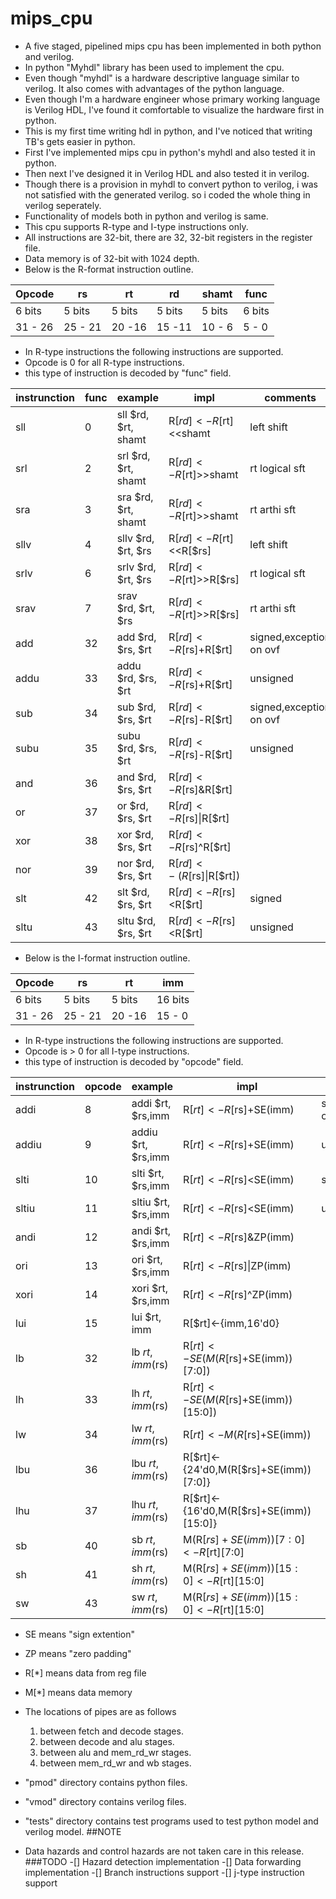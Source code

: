 # mips_cpu

* A five staged, pipelined mips cpu has been implemented in both python and verilog.
* In python "Myhdl" library has been used to implement the cpu.
* Even though "myhdl" is a hardware descriptive language similar to verilog. It also comes with advantages of the python language.
* Even though I'm a hardware engineer whose primary working language is Verilog HDL, I've found it comfortable to visualize the hardware first in python.
* This is my first time writing hdl in python, and I've noticed that writing TB's gets easier in python.
* First I've implemented mips cpu in python's myhdl and also tested it in python.
* Then next I've designed it in Verilog HDL and also tested it in verilog.
* Though there is a provision in myhdl to convert python to verilog, i was not satisfied with the generated verilog. so i coded the whole thing in verilog seperately.
* Functionality of models both in python and verilog is same.
* This cpu supports R-type and I-type instructions only.
* All instructions are 32-bit, there are 32, 32-bit registers in the register file.
* Data memory is of 32-bit with 1024 depth.
* Below is the R-format instruction outline.

|   Opcode  |   rs   |  rt   |  rd   |  shamt   |   func    |
|-----------|--------|-------|-------|----------|-----------|
|   6 bits  | 5 bits | 5 bits| 5 bits|   5 bits |   6 bits  |
| 31 -   26 | 25 - 21| 20 -16| 15 -11| 10 - 6   | 5 - 0     |  

* In R-type instructions the following instructions are supported.
* Opcode is 0 for all R-type instructions.
* this type of instruction is decoded by "func" field.

|   instrunction    |   func    |   example          |    impl                |   comments    |
|-------------------|-----------|--------------------|------------------------|---------------|
|   sll             |   0       |sll $rd,  $rt, shamt| R[$rd] <- R[$rt]<<shamt| left shift    |
|   srl             |   2       |srl $rd,  $rt, shamt| R[$rd] <- R[$rt]>>shamt| rt logical sft|
|   sra             |   3       |sra $rd,  $rt, shamt| R[$rd] <- R[$rt]>>shamt| rt arthi sft  |
|   sllv            |   4       |sllv $rd,  $rt, $rs | R[$rd] <-R[$rt]<<R[$rs]| left shift    |
|   srlv            |   6       |srlv $rd,  $rt, $rs | R[$rd] <-R[$rt]>>R[$rs]| rt logical sft|
|   srav            |   7       |srav $rd,  $rt, $rs | R[$rd] <-R[$rt]>>R[$rs]| rt arthi sft  |
|   add             |   32      |add  $rd, $rs, $rt  | R[$rd]<-R[$rs]+R[$rt]  | signed,exception on ovf|
|   addu            |   33      |addu $rd, $rs, $rt  | R[$rd]<-R[$rs]+R[$rt]  | unsigned      |
|   sub             |   34      |sub  $rd, $rs, $rt  | R[$rd]<-R[$rs]-R[$rt]  | signed,exception on ovf|
|   subu            |   35      |subu $rd, $rs, $rt  | R[$rd]<-R[$rs]-R[$rt]  | unsigned      |
|   and             |   36      |and  $rd, $rs, $rt  | R[$rd]<-R[$rs]&R[$rt]  |               |
|   or              |   37      |or   $rd, $rs, $rt  | R[$rd]<-R[$rs]\|R[$rt] |               |
|   xor             |   38      |xor  $rd, $rs, $rt  | R[$rd]<-R[$rs]^R[$rt]  |               |
|   nor             |   39      |nor  $rd, $rs, $rt  |R[$rd]<-~(R[$rs]\|R[$rt])|               |
|   slt             |   42      |slt  $rd, $rs, $rt  | R[$rd]<-R[$rs]<R[$rt]  |signed         |
|   sltu            |   43      |sltu $rd, $rs, $rt  | R[$rd]<-R[$rs]<R[$rt]  |unsigned       |


* Below is the I-format instruction outline.

|   Opcode  |   rs   |  rt   |  imm   |
|-----------|--------|-------|--------|
|   6 bits  | 5 bits | 5 bits| 16 bits|
| 31 -   26 | 25 - 21| 20 -16| 15 - 0 |  

* In R-type instructions the following instructions are supported.
* Opcode is > 0 for all I-type instructions.
* this type of instruction is decoded by "opcode" field.

|   instrunction    |   opcode  |   example        |    impl                                |   comments    |
|-------------------|-----------|------------------|----------------------------------------|---------------|
|   addi            |   8       |addi  $rt, $rs,imm| R[$rt] <-R[$rs]+SE(imm)                | signed,exception on ovf|
|   addiu           |   9       |addiu $rt, $rs,imm| R[$rt] <-R[$rs]+SE(imm)                | unsigned      |
|   slti            |  10       |slti  $rt, $rs,imm| R[$rt] <-R[$rs]<SE(imm)                | signed        |
|   sltiu           |  11       |sltiu $rt, $rs,imm| R[$rt] <-R[$rs]<SE(imm)                | unsigned      |
|   andi            |  12       |andi  $rt, $rs,imm| R[$rt] <-R[$rs]&ZP(imm)                |               |
|   ori             |  13       |ori   $rt, $rs,imm| R[$rt] <-R[$rs]\|ZP(imm)               |               |
|   xori            |  14       |xori  $rt, $rs,imm| R[$rt] <-R[$rs]^ZP(imm)                |               |
|   lui             |  15       |lui   $rt, imm    | R[$rt]<-{imm,16'd0}                    |               |
|   lb              |  32       |lb    $rt,imm($rs)| R[$rt]<-SE(M(R[$rs]+SE(imm))[7:0])     |               | 
|   lh              |  33       |lh    $rt,imm($rs)| R[$rt]<-SE(M(R[$rs]+SE(imm))[15:0])    |               |
|   lw              |  34       |lw    $rt,imm($rs)| R[$rt]<-M(R[$rs]+SE(imm))              |               |  
|   lbu             |  36       |lbu   $rt,imm($rs)| R[$rt]<-{24'd0,M(R[$rs]+SE(imm))[7:0]} |               |    
|   lhu             |  37       |lhu   $rt,imm($rs)| R[$rt]<-{16'd0,M(R[$rs]+SE(imm))[15:0]}|               |    
|   sb              |  40       |sb    $rt,imm($rs)| M(R[$rs]+SE(imm))[7:0] <- R[$rt][7:0]  |               |
|   sh              |  41       |sh    $rt,imm($rs)| M(R[$rs]+SE(imm))[15:0]<- R[$rt][15:0] |               |
|   sw              |  43       |sw    $rt,imm($rs)| M(R[$rs]+SE(imm))[15:0]<- R[$rt][15:0] |               |

* SE means "sign extention"
* ZP means "zero padding"
* R[\*] means data from reg file
* M[\*] means data memory
* The locations of pipes are as follows 
    1. between fetch and decode stages.
    2. between decode and alu stages.
    3. between alu and mem_rd_wr stages.
    4. between mem_rd_wr and wb stages.

* "pmod" directory contains python files.
* "vmod" directory contains verilog files.
* "tests" directory contains test programs used to test python model and verilog model.
##NOTE
* Data hazards and control hazards are not taken care in this release.
###TODO
-[] Hazard detection implementation
-[] Data forwarding implementation
-[] Branch instructions support
-[] j-type instruction support










